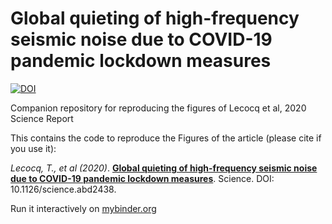 # Global quieting of high-frequency seismic noise due to COVID-19 pandemic lockdown measures

[![DOI](https://zenodo.org/badge/279492005.svg)](https://zenodo.org/badge/latestdoi/279492005)


Companion repository for reproducing the figures of Lecocq et al, 2020 Science Report

This contains the code to reproduce the Figures of the article (please cite if you use it):

*Lecocq, T., et al (2020)*. [**Global quieting of high-frequency seismic noise due to COVID-19 pandemic lockdown measures**](https://science.sciencemag.org/content/early/2020/07/22/science.abd2438). Science. DOI: 10.1126/science.abd2438.

Run it interactively on [mybinder.org](https://mybinder.org/v2/gh/ThomasLecocq/2020_Science_GlobalQuieting/master)
